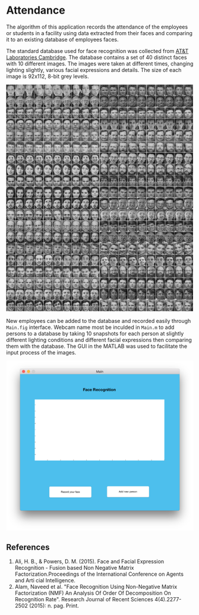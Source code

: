 # Attendance
The algorithm of this application records the attendance of the employees or students in a facility using data extracted from their faces and comparing it to an existing database of employees faces. 

The standard database used for face recognition was collected from [AT&T Laboratories Cambridge](http://www.cl.cam.ac.uk/research/dtg/attarchive/facedatabase.html "title"). The database contains a set of 40 distinct faces with 10 different images. The images were taken at different times, changing lighting slightly, various facial expressions and details. The size of each image is 92x112, 8-bit grey levels.

![Alt text](https://github.com/MhAlghamdi/FaceRecognition/blob/master/Attendance/Images/faces.gif "Optional title")

New employees can be added to the database and recorded easily through `Main.fig` interface. Webcam name most be inculded in `Main.m` to add persons to a database by taking 10 snapshots for each person at slightly different lighting conditions and different facial expressions then comparing them with the database. The GUI in the MATLAB was used to facilitate the input process of the images.

![Alt text](https://github.com/MhAlghamdi/FaceRecognition/blob/master/Attendance/Images/main.png "Main interface")

## References
1. Ali, H. B., & Powers, D. M. (2015). Face and Facial Expression Recognition - Fusion based Non Negative Matrix Factorization.Proceedings of the International Conference on Agents and Arti cial Intelligence.
2. Alam, Naveed et al. "Face Recognition Using Non-Negative Matrix Factorization (NMF) An Analysis Of Order Of Decomposition On Recognition Rate". Research Journal of Recent Sciences 4(4).2277-2502 (2015): n. pag. Print.
